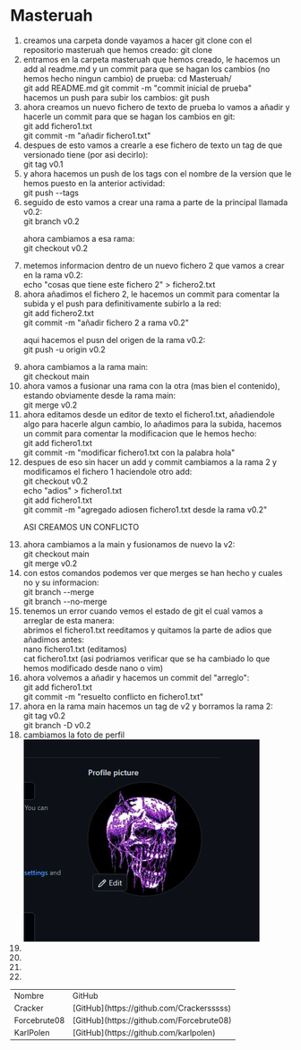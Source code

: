 # Masteruah

<ol>
<li>creamos una carpeta donde vayamos a hacer git clone con el repositorio masteruah que hemos creado:
git clone</li>
<li>entramos en la carpeta masteruah que hemos creado, le hacemos un add al readme.md y un commit para que se hagan los cambios (no hemos hecho ningun cambio) de prueba:
  cd Masteruah/ <br>
  git add README.md
  git commit -m "commit inicial de prueba"<br></li>
  hacemos un push para subir los cambios:
  git push
<li>ahora creamos un nuevo fichero de texto de prueba lo vamos a añadir y hacerle un commit para que se hagan los cambios en git:<br>
  git add fichero1.txt<br>
  git commit -m "añadir fichero1.txt"</li>
<li>despues de esto vamos a crearle a ese fichero de texto un tag de que versionado tiene (por asi decirlo):<br>
  git tag v0.1</li>
<li>y ahora hacemos un push de los tags con el nombre de la version que le hemos puesto en la anterior actividad:<br>
  git push --tags</li>
<li>seguido de esto vamos a crear una rama a parte de la principal llamada v0.2:<br>
 git branch v0.2<br>
  
  ahora cambiamos a esa rama:<br>
  git checkout v0.2</li>
<li>metemos informacion dentro de un nuevo fichero 2 que vamos a crear en la rama v0.2:<br>
  echo "cosas que tiene este fichero 2" > fichero2.txt</li>
<li>ahora añadimos el fichero 2, le hacemos un commit para comentar la subida y el push para definitivamente subirlo a la red:<br>
  git add fichero2.txt<br>
 git commit -m "añadir fichero 2 a rama v0.2"<br>
  
  aqui hacemos el pusn del origen de la rama v0.2:<br>
  git push -u origin v0.2
</li>
<li>ahora cambiamos a la rama main:<br>
  git checkout main</li>
<li>ahora vamos a fusionar una rama con la otra (mas bien el contenido), estando obviamente desde la rama main:<br>
  git merge v0.2</li>
<li>ahora editamos desde un editor de texto el fichero1.txt, añadiendole algo para hacerle algun cambio, lo añadimos para la subida, hacemos un commit para comentar la modificacion que le hemos hecho:<br>
  git add fichero1.txt<br>
  git commit -m "modificar fichero1.txt con la palabra hola" </li>
<li>despues de eso sin hacer un add y commit cambiamos a la rama 2 y modificamos el fichero 1 haciendole otro add:<br>
  git checkout v0.2<br>
  echo "adios" > fichero1.txt<br>
  git add fichero1.txt <br>
  git commit -m "agregado adiosen fichero1.txt desde la rama v0.2"<br>
  
  ASI CREAMOS UN CONFLICTO 
  </li>
<li>ahora cambiamos a la main y fusionamos de nuevo la v2:<br>
  git checkout main <br>
  git merge v0.2</li>
<li>con estos comandos podemos ver que merges se han hecho y cuales no y su informacion:<br>
  git branch --merge<br>
  git branch --no-merge</li>
  <li>tenemos un error cuando vemos el estado de git el cual vamos a arreglar de esta manera:<br>
  abrimos el fichero1.txt reeditamos y quitamos la parte de adios que añadimos antes:<br>
  nano fichero1.txt (editamos) <br>
  cat fichero1.txt (asi podriamos verificar que se ha cambiado lo que hemos modificado desde nano o vim)</li>
  <li>ahora volvemos a añadir y hacemos un commit del "arreglo":<br>
  git add fichero1.txt <br>
  git commit -m "resuelto conflicto en fichero1.txt"</li>
  <li>ahora en la rama main hacemos un tag de v2 y borramos la rama 2:<br>
    git tag v0.2<br>
    git branch -D v0.2
  </li>
  <li>cambiamos la foto de perfil <br>
  <img src="https://github.com/JLFcmd/Masteruah/blob/main/img/1.png">
  </li>
  <li></li>
  <li></li>
  <li></li>
  <li></li>
  
</ol>






<table>
<tr>

<td>Nombre</td>
<td>GitHub</td>


</tr>
  <tr>

<td>Cracker</td>
<td>[GitHub](https://github.com/Crackersssss)</td>


</tr>
  <tr>

<td>Forcebrute08</td>
<td>[GitHub](https://github.com/Forcebrute08)</td>


</tr>
  <tr>

<td>KarlPolen</td>
<td>[GitHub](https://github.com/karlpolen)</td>


</tr>


</table>
